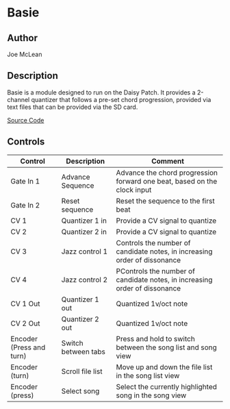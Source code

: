 # Basie

## Author
Joe McLean

## Description
Basie is a module designed to run on the Daisy Patch. It provides a 2-channel quantizer that follows a pre-set chord progression, provided via text files that can be provided via the SD card.

[Source Code](https://github.com/electro-smith/DaisyExamples/tree/master/patch/Sequencer)

## Controls

| Control | Description | Comment |
| --- | --- | --- |
| Gate In 1 | Advance Sequence | Advance the chord progression forward one beat, based on the clock input |
| Gate In 2 | Reset sequence | Reset the sequence to the first beat |
| CV 1 | Quantizer 1 in | Provide a CV signal to quantize |
| CV 2 | Quantizer 2 in | Provide a CV signal to quantize |
| CV 3 | Jazz control 1 | Controls the number of candidate notes, in increasing order of dissonance |
| CV 4 | Jazz control 2 | PControls the number of candidate notes, in increasing order of dissonance |
| CV 1 Out | Quantizer 1 out | Quantized 1v/oct note |
| CV 2 Out | Quantizer 2 out | Quantized 1v/oct note |
| Encoder (Press and turn) | Switch between tabs | Press and hold to switch between the song list and song view |
| Encoder (turn) | Scroll file list | Move up and down the file list in the song list view |
| Encoder (press) | Select song | Select the currently highlighted song in the song view |



